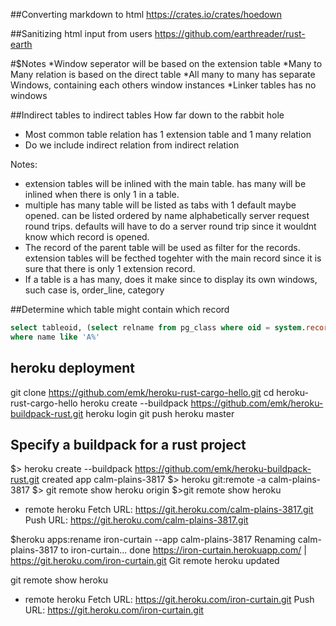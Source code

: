 ##Converting markdown to html
https://crates.io/crates/hoedown


##Sanitizing html input from users
https://github.com/earthreader/rust-earth


#$Notes 
*Window seperator will be based on the extension table
*Many to Many relation is based on the direct table
*All many to many has separate Windows, containing each others window instances
*Linker tables has no windows

##Indirect tables to indirect tables
How far down to the rabbit hole
* Most common table relation has 1 extension table and 1 many relation
* Do we include indirect relation from indirect relation

Notes:
* extension tables will be inlined with the main table.
has many will be inlined when there is only 1 in a table.
* multiple has many table will be listed as tabs with 1 default maybe opened. can be listed ordered by name alphabetically
server request round trips.
defaults will have to do a server round trip since it wouldnt know which record is opened.
* The record of the parent table will be used as filter for the records.
extension tables will be fecthed togehter with the main record since it is sure that there is only 1 extension record.
* If a table is a has many, does it make since to display its own windows, such case is, order_line, category

##Determine which table might contain which record

```sql
select tableoid, (select relname from pg_class where oid = system.record.tableoid) as class, * from system.record
where name like 'A%'
```



## heroku deployment
git clone https://github.com/emk/heroku-rust-cargo-hello.git
cd heroku-rust-cargo-hello
heroku create --buildpack https://github.com/emk/heroku-buildpack-rust.git
heroku login
git push heroku master


## Specify a buildpack for a rust project
$> heroku create --buildpack https://github.com/emk/heroku-buildpack-rust.git
created app calm-plains-3817
$> heroku git:remote -a calm-plains-3817
$> git remote show
heroku
origin
$>git remote show heroku
* remote heroku
  Fetch URL: https://git.heroku.com/calm-plains-3817.git
  Push  URL: https://git.heroku.com/calm-plains-3817.git
  
$heroku apps:rename iron-curtain --app calm-plains-3817
Renaming calm-plains-3817 to iron-curtain... done
https://iron-curtain.herokuapp.com/ | https://git.heroku.com/iron-curtain.git
Git remote heroku updated

git remote show heroku
* remote heroku
  Fetch URL: https://git.heroku.com/iron-curtain.git
  Push  URL: https://git.heroku.com/iron-curtain.git

